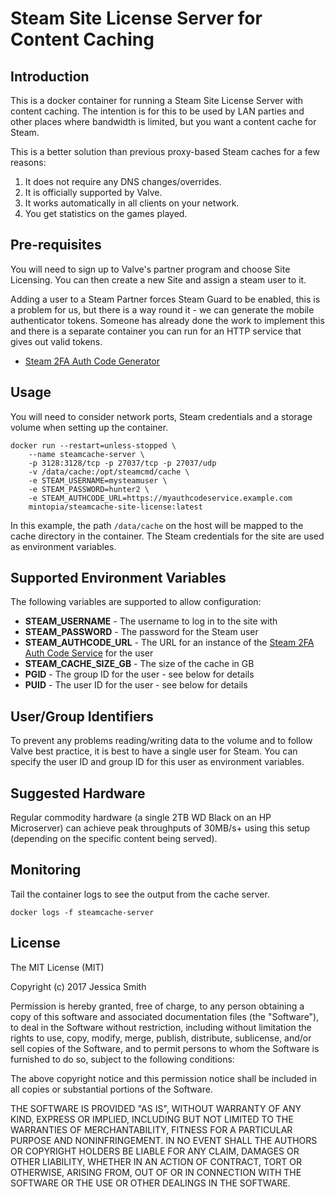 # Steam Site License Server for Content Caching

## Introduction

This is a docker container for running a Steam Site License Server with content caching. The intention is for this to be used by LAN parties and other places where bandwidth is limited, but you want a content cache for Steam.

This is a better solution than previous proxy-based Steam caches for a few reasons:

1. It does not require any DNS changes/overrides.
2. It is officially supported by Valve.
3. It works automatically in all clients on your network.
4. You get statistics on the games played.

## Pre-requisites

You will need to sign up to Valve's partner program and choose Site Licensing. You can then create a new Site and assign a steam user to it.

Adding a user to a Steam Partner forces Steam Guard to be enabled, this is a problem for us, but there is a way round it - we can generate the mobile authenticator tokens. Someone has already done the work to implement this and there is a separate container you can run for an HTTP service that gives out valid tokens.

 - [Steam 2FA Auth Code Generator](https://github.com/mintopia/steamcache-authcode)

## Usage

You will need to consider network ports, Steam credentials and a storage volume when setting up the container.

```
docker run --restart=unless-stopped \
    --name steamcache-server \
    -p 3128:3128/tcp -p 27037/tcp -p 27037/udp
    -v /data/cache:/opt/steamcmd/cache \
    -e STEAM_USERNAME=mysteamuser \
    -e STEAM_PASSWORD=hunter2 \
    -e STEAM_AUTHCODE_URL=https://myauthcodeservice.example.com
    mintopia/steamcache-site-license:latest
```

In this example, the path `/data/cache` on the host will be mapped to the cache directory in the container. The Steam credentials for the site are used as environment variables.

## Supported Environment Variables

The following variables are supported to allow configuration:

 - **STEAM_USERNAME** - The username to log in to the site with
 - **STEAM_PASSWORD** - The password for the Steam user
 - **STEAM_AUTHCODE_URL** - The URL for an instance of the [Steam 2FA Auth Code Service](https://github.com/mintopia/steamcache-authcode) for the user
 - **STEAM_CACHE_SIZE_GB** - The size of the cache in GB
 - **PGID** - The group ID for the user - see below for details
 - **PUID** - The user ID for the user - see below for details

## User/Group Identifiers

To prevent any problems reading/writing data to the volume and to follow Valve best practice, it is best to have a single user for Steam. You can specify the user ID and group ID for this user as environment variables.

## Suggested Hardware

Regular commodity hardware (a single 2TB WD Black on an HP Microserver) can achieve peak throughputs of 30MB/s+ using this setup (depending on the specific content being served).

## Monitoring

Tail the container logs to see the output from the cache server.

```
docker logs -f steamcache-server
```

## License

The MIT License (MIT)

Copyright (c) 2017 Jessica Smith

Permission is hereby granted, free of charge, to any person obtaining a copy
of this software and associated documentation files (the "Software"), to deal
in the Software without restriction, including without limitation the rights
to use, copy, modify, merge, publish, distribute, sublicense, and/or sell
copies of the Software, and to permit persons to whom the Software is
furnished to do so, subject to the following conditions:

The above copyright notice and this permission notice shall be included in all
copies or substantial portions of the Software.

THE SOFTWARE IS PROVIDED "AS IS", WITHOUT WARRANTY OF ANY KIND, EXPRESS OR
IMPLIED, INCLUDING BUT NOT LIMITED TO THE WARRANTIES OF MERCHANTABILITY,
FITNESS FOR A PARTICULAR PURPOSE AND NONINFRINGEMENT. IN NO EVENT SHALL THE
AUTHORS OR COPYRIGHT HOLDERS BE LIABLE FOR ANY CLAIM, DAMAGES OR OTHER
LIABILITY, WHETHER IN AN ACTION OF CONTRACT, TORT OR OTHERWISE, ARISING FROM,
OUT OF OR IN CONNECTION WITH THE SOFTWARE OR THE USE OR OTHER DEALINGS IN THE
SOFTWARE.
